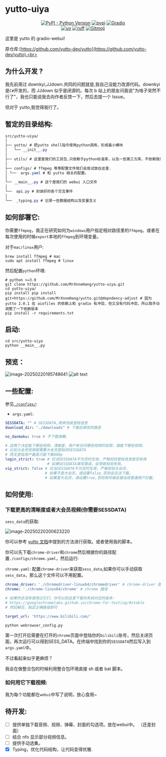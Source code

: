 # yutto-uiya

<p align="center">
   <a href="https://python.org/" target="_blank"><img alt="PyPI - Python Version" src="https://img.shields.io/pypi/pyversions/moelib?logo=python&style=flat-square"></a>
   <a href="https://pypi.org/project/moelib/" target="_blank"><img src="https://img.shields.io/pypi/v/moelib?style=flat-square" alt="pypi"></a>
    <a href="https://gradio.app/" target="_blank"><img alt="Gradio" src="https://img.shields.io/badge/Gradio-%20%F0%9F%92%BB-blue?style=flat-square"></a>
   <br/>
   <a href="https://github.com/astral-sh/uv"><img alt="uv" src="https://img.shields.io/endpoint?url=https://raw.githubusercontent.com/astral-sh/uv/main/assets/badge/v0.json&style=flat-square"></a>
   <a href="https://github.com/astral-sh/ruff"><img alt="ruff" src="https://img.shields.io/endpoint?url=https://raw.githubusercontent.com/astral-sh/ruff/main/assets/badge/v2.json&style=flat-square"></a>
   <a href="https://gitmoji.dev"><img alt="Gitmoji" src="https://img.shields.io/badge/gitmoji-%20😜%20😍-FFDD67?style=flat-square"></a>
   <br/>
</p>

这里是 yutto 的 gradio-webui!<br>

原仓库:[https://github.com/yutto-dev/yutto](https://github.com/yutto-dev/yutto).<br>

## 为什么开发 ?​

我先前用过 downkyi,JJdown.共同的问题就是,我自己没能力改源代码。downkyi 是`C#`开发的，而 JJdown 似乎是闭源的。每次 b 站上的朋友问我说"为啥子突然不行了"，我也只能说我去向作者反馈一下，然后去提一个 Issue。<br>

但对于 yutto,我觉得我行了。<br>

## 暂定的目录结构:

```css
src/yutto-uiya/
│
├── yutto/ # 把yutto shell指令使用python调用，形成最小模块
│   └── __init__.py
│
├── utils/ # 这里是我们的工具包,只依赖于python标准库，以及一些第三方库，不依赖我们自己写的代码
│
├── configs/ # ffmpeg 等等配置文件我们会尝试放在这里.
│ └──  args.yaml # 和 yutto 相关的配置。 
│
└── __main__.py # 这个是我们的 webui 入口文件
│
└──  api.py # 封装好的各个交互事件
│
└──  _typing.py # 记录一些数据结构以及变量含义

```
## 如何部署它:

你需要`ffmpeg`，我正在研究如何为`windows`用户指定相对路径里的`ffmpeg`。或者在每次使用的时候`export`本地的`ffmpeg`到环境变量。<br>

对于`mac/linux`用户:<br>

```shell
brew install ffmpeg # mac
sudo apt install ffmpeg # linux
```

然后配置`python`环境:<br>

```shell
# python >=3.9
git clone https://github.com/MrXnneHang/yutto-uiya.git
cd yutto-uiya/
pip install pip install git+https://github.com/MrXnneHang/yutto.git@depndency-adjust # 因为 yutto 2.0.1 在 aiofiles 的依赖上和 gradio 有冲突，但又没有代码冲突，所以我手动调整了一下依赖版本
pip install -r requirements.txt
```

## 启动:<br>

```shell
cd src/yutto-uiya
python __main__.py
```
## 预览：
![image-20250220195748641](https://fastly.jsdelivr.net/gh/MrXnneHang/blog_img/BlogHosting/img/25/02/202502202049967.png)
![alt text](https://fastly.jsdelivr.net/gh/MrXnneHang/blog_img/BlogHosting/img/24/11/202411271939914.png)

## 一些配置:

参见[`./configs/`](https://github.com/MrXnneHang/yutto-uiya/tree/gradio-webui/configs):<br>

- `args.yaml`:
```yaml
SESSDATA: "" # SESSDATA,用来伪装登陆信息
download_dir: "./downloads" # 下载后保存的路径

no_danmaku: true # 不下载弹幕。

# 这两个决定能下哪些视频，清晰度，用户有访问哪些视频的权限，就能下哪些视频，
# 比如大会员视频就需要大会员登陆的SESSDATA
# 而无登陆用户最高只能下载480p
login_strict: true # 仅当SESSDATA不为空时生效，严格校验登陆信息是否有效
                   # 如果SESSDATA填写错误，会导致校验失败。
vip_strict: false # 仅当SESSDATA不为空时生效，严格校验大会员，
                  # 如果不是大会员，请设置false,否则会无法下载。
                  # 如果是大会员，请设置true,否则有时候会被当成普通用户拦截。

```

## 如何使用:

### 下载更高的清晰度或者大会员视频(你需要SESSDATA)

`sess_data`的获取:<br>

![image-20250220200623220](https://fastly.jsdelivr.net/gh/MrXnneHang/blog_img/BlogHosting/img/25/02/202502202006049.png)

你可以参考 [yutto 文档](https://yutto.nyakku.moe/guide/cli/basic)中提到的方法进行获取。或者使用我的脚本。<br>

你可以先下载`chrome-driver`和`chrome`然后根据你的路径配置`./configs/chrome.yaml`，然后运行:<br>

`chrome.yaml`: 配置`chrome-driver`来获取`sess_data`,如果你可以手动获取`sess_data`，那么这个文件可以不用配置。<br>

```yaml
chrome_driver: './chromedriver-linux64/chromedriver' # chrome-driver 路径
chrome: './chrome-linux64/chrome' # chrome 路径

# 如果你还没有使用过它们，你可以到这里下载你系统对应的版本:
# https://googlechromelabs.github.io/chrome-for-testing/#stable
# 然后解压，指定正确路径即可

target_url: 'https://www.bilibili.com/'
```


```shell
python webrowser_config.py
```

第一次打开后需要在打开的`chrome`页面中登陆你的`bilibili`账号，然后关闭页面，再次运行可以得到SESS_DATA。在终端中找到你的`SESSDATA`然后写入到`args.yaml`中。<br>

不过看起来似乎更麻烦？<br>

我会在做整合包的时候利用整合包环境直接 sh 或者 bat 脚本。<br>

### 如何用它下载视频:

我为每个功能都在`webui`中写了说明，放心食用~<br>

## 待开发:

- [ ] 提供单独下载音频、视频、弹幕、封面的勾选项。放在webui中。 （还差封面）
- [ ] 结合 nfo 显示部分视频信息。
- [ ] 提供手动选集。 
- [x] Typing，优化代码结构，让代码变得优雅.   
